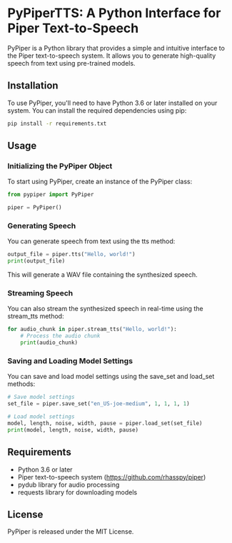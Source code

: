 PyPiperTTS: A Python Interface for Piper Text-to-Speech
===========================================================
PyPiper is a Python library that provides a simple and intuitive interface to the Piper text-to-speech system. It allows you to generate high-quality speech from text using pre-trained models.

Installation
-----
To use PyPiper, you'll need to have Python 3.6 or later installed on your system. You can install the required dependencies using pip:
```Bash
pip install -r requirements.txt
```
Usage
-----
### Initializing the PyPiper Object
To start using PyPiper, create an instance of the PyPiper class:
```Python
from pypiper import PyPiper

piper = PyPiper()
```
### Generating Speech
You can generate speech from text using the tts method:
```Python
output_file = piper.tts("Hello, world!")
print(output_file)
```
This will generate a WAV file containing the synthesized speech.

### Streaming Speech
You can also stream the synthesized speech in real-time using the stream_tts method:
```Python
for audio_chunk in piper.stream_tts("Hello, world!"):
    # Process the audio chunk
    print(audio_chunk)
```
### Saving and Loading Model Settings
You can save and load model settings using the save_set and load_set methods:
```Python
# Save model settings
set_file = piper.save_set("en_US-joe-medium", 1, 1, 1, 1)

# Load model settings
model, length, noise, width, pause = piper.load_set(set_file)
print(model, length, noise, width, pause)
```
Requirements
------------
- Python 3.6 or later
- Piper text-to-speech system (https://github.com/rhasspy/piper)
- pydub library for audio processing
- requests library for downloading models

License
-------
PyPiper is released under the MIT License.
